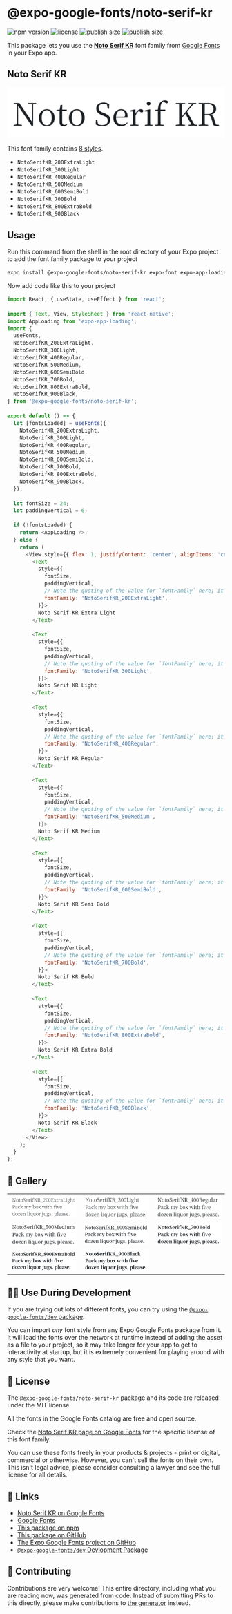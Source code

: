 # @expo-google-fonts/noto-serif-kr

![npm version](https://flat.badgen.net/npm/v/@expo-google-fonts/noto-serif-kr)
![license](https://flat.badgen.net/github/license/expo/google-fonts)
![publish size](https://flat.badgen.net/packagephobia/install/@expo-google-fonts/noto-serif-kr)
![publish size](https://flat.badgen.net/packagephobia/publish/@expo-google-fonts/noto-serif-kr)

This package lets you use the [**Noto Serif KR**](https://fonts.google.com/specimen/Noto+Serif+KR) font family from [Google Fonts](https://fonts.google.com/) in your Expo app.

## Noto Serif KR

![Noto Serif KR](./font-family.png)

This font family contains [8 styles](#-gallery).

- `NotoSerifKR_200ExtraLight`
- `NotoSerifKR_300Light`
- `NotoSerifKR_400Regular`
- `NotoSerifKR_500Medium`
- `NotoSerifKR_600SemiBold`
- `NotoSerifKR_700Bold`
- `NotoSerifKR_800ExtraBold`
- `NotoSerifKR_900Black`

## Usage

Run this command from the shell in the root directory of your Expo project to add the font family package to your project
```sh
expo install @expo-google-fonts/noto-serif-kr expo-font expo-app-loading
```

Now add code like this to your project
```js
import React, { useState, useEffect } from 'react';

import { Text, View, StyleSheet } from 'react-native';
import AppLoading from 'expo-app-loading';
import {
  useFonts,
  NotoSerifKR_200ExtraLight,
  NotoSerifKR_300Light,
  NotoSerifKR_400Regular,
  NotoSerifKR_500Medium,
  NotoSerifKR_600SemiBold,
  NotoSerifKR_700Bold,
  NotoSerifKR_800ExtraBold,
  NotoSerifKR_900Black,
} from '@expo-google-fonts/noto-serif-kr';

export default () => {
  let [fontsLoaded] = useFonts({
    NotoSerifKR_200ExtraLight,
    NotoSerifKR_300Light,
    NotoSerifKR_400Regular,
    NotoSerifKR_500Medium,
    NotoSerifKR_600SemiBold,
    NotoSerifKR_700Bold,
    NotoSerifKR_800ExtraBold,
    NotoSerifKR_900Black,
  });

  let fontSize = 24;
  let paddingVertical = 6;

  if (!fontsLoaded) {
    return <AppLoading />;
  } else {
    return (
      <View style={{ flex: 1, justifyContent: 'center', alignItems: 'center' }}>
        <Text
          style={{
            fontSize,
            paddingVertical,
            // Note the quoting of the value for `fontFamily` here; it expects a string!
            fontFamily: 'NotoSerifKR_200ExtraLight',
          }}>
          Noto Serif KR Extra Light
        </Text>

        <Text
          style={{
            fontSize,
            paddingVertical,
            // Note the quoting of the value for `fontFamily` here; it expects a string!
            fontFamily: 'NotoSerifKR_300Light',
          }}>
          Noto Serif KR Light
        </Text>

        <Text
          style={{
            fontSize,
            paddingVertical,
            // Note the quoting of the value for `fontFamily` here; it expects a string!
            fontFamily: 'NotoSerifKR_400Regular',
          }}>
          Noto Serif KR Regular
        </Text>

        <Text
          style={{
            fontSize,
            paddingVertical,
            // Note the quoting of the value for `fontFamily` here; it expects a string!
            fontFamily: 'NotoSerifKR_500Medium',
          }}>
          Noto Serif KR Medium
        </Text>

        <Text
          style={{
            fontSize,
            paddingVertical,
            // Note the quoting of the value for `fontFamily` here; it expects a string!
            fontFamily: 'NotoSerifKR_600SemiBold',
          }}>
          Noto Serif KR Semi Bold
        </Text>

        <Text
          style={{
            fontSize,
            paddingVertical,
            // Note the quoting of the value for `fontFamily` here; it expects a string!
            fontFamily: 'NotoSerifKR_700Bold',
          }}>
          Noto Serif KR Bold
        </Text>

        <Text
          style={{
            fontSize,
            paddingVertical,
            // Note the quoting of the value for `fontFamily` here; it expects a string!
            fontFamily: 'NotoSerifKR_800ExtraBold',
          }}>
          Noto Serif KR Extra Bold
        </Text>

        <Text
          style={{
            fontSize,
            paddingVertical,
            // Note the quoting of the value for `fontFamily` here; it expects a string!
            fontFamily: 'NotoSerifKR_900Black',
          }}>
          Noto Serif KR Black
        </Text>
      </View>
    );
  }
};

```

## 🔡 Gallery


||||
|-|-|-|
|![NotoSerifKR_200ExtraLight](./NotoSerifKR_200ExtraLight.ttf.png)|![NotoSerifKR_300Light](./NotoSerifKR_300Light.ttf.png)|![NotoSerifKR_400Regular](./NotoSerifKR_400Regular.ttf.png)||
|![NotoSerifKR_500Medium](./NotoSerifKR_500Medium.ttf.png)|![NotoSerifKR_600SemiBold](./NotoSerifKR_600SemiBold.ttf.png)|![NotoSerifKR_700Bold](./NotoSerifKR_700Bold.ttf.png)||
|![NotoSerifKR_800ExtraBold](./NotoSerifKR_800ExtraBold.ttf.png)|![NotoSerifKR_900Black](./NotoSerifKR_900Black.ttf.png)|||


## 👩‍💻 Use During Development

If you are trying out lots of different fonts, you can try using the [`@expo-google-fonts/dev` package](https://github.com/expo/google-fonts/tree/master/font-packages/dev#readme).

You can import *any* font style from any Expo Google Fonts package from it. It will load the fonts
over the network at runtime instead of adding the asset as a file to your project, so it may take longer
for your app to get to interactivity at startup, but it is extremely convenient
for playing around with any style that you want.

## 📖 License

The `@expo-google-fonts/noto-serif-kr` package and its code are released under the MIT license.

All the fonts in the Google Fonts catalog are free and open source.

Check the [Noto Serif KR page on Google Fonts](https://fonts.google.com/specimen/Noto+Serif+KR) for the specific license of this font family.

You can use these fonts freely in your products & projects - print or digital, commercial or otherwise. However, you can't sell the fonts on their own. This isn't legal advice, please consider consulting a lawyer and see the full license for all details.

## 🔗 Links

- [Noto Serif KR on Google Fonts](https://fonts.google.com/specimen/Noto+Serif+KR)
- [Google Fonts](https://fonts.google.com/)
- [This package on npm](https://www.npmjs.com/package/@expo-google-fonts/noto-serif-kr)
- [This package on GitHub](https://github.com/expo/google-fonts/tree/master/font-packages/noto-serif-kr)
- [The Expo Google Fonts project on GitHub](https://github.com/expo/google-fonts)
- [`@expo-google-fonts/dev` Devlopment Package](https://github.com/expo/google-fonts/tree/master/font-packages/dev)

## 🤝 Contributing

Contributions are very welcome! This entire directory, including what you are reading now, was generated from code. Instead of submitting PRs to this directly, please make contributions to [the generator](https://github.com/expo/google-fonts/tree/master/packages/generator) instead.
